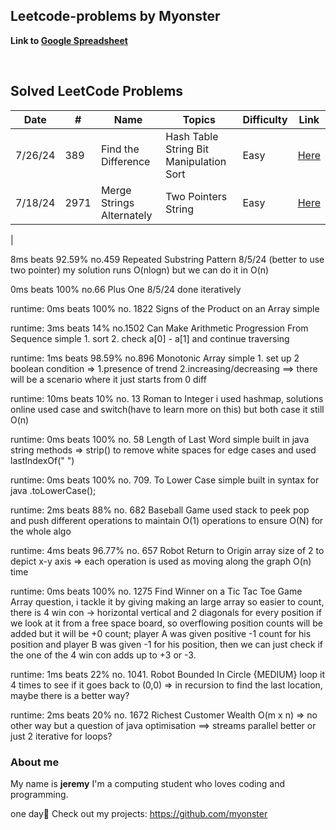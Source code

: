 ## Leetcode-problems by Myonster

**Link to [Google Spreadsheet](https://docs.google.com/spreadsheets/d/1vq68s0KxSqiKH7z1yNyLRWM813CaiUfC0Ec-g0j7f5w/edit?usp=sharing)**

<br>

## Solved LeetCode Problems

| Date    | #    | Name                                                      | Topics                                   | Difficulty | Link                                                                                             |
| ------- | ---- | --------------------------------------------------------- | ---------------------------------------- | ---------- | ------------------------------------------------------------------------------------------------ |
| 7/26/24 | 389  | Find the Difference                                       | Hash Table String Bit Manipulation Sort  | Easy       | [Here](https://leetcode.com/problems/find-the-difference/)                                       |
| 7/18/24 | 2971 | Merge Strings Alternately                                 | Two Pointers String                      | Easy       | [Here](https://leetcode.com/problems/merge-strings-alternately/)                                 |
|
<br>

8ms beats 92.59%
no.459 Repeated Substring Pattern 8/5/24
(better to use two pointer) my solution runs O(nlogn) but we can do it in O(n)

0ms beats 100%
no.66 Plus One 8/5/24
done iteratively

runtime: 0ms beats 100%
no. 1822 Signs of the Product on an Array
simple

runtime: 3ms beats 14%
no.1502 Can Make Arithmetic Progression From Sequence
simple 1. sort 2. check a[0] - a[1] and continue traversing

runtime: 1ms beats 98.59%
no.896 Monotonic Array
simple 1. set up 2 boolean condition => 1.presence of trend 2.increasing/decreasing ==> there will be a scenario where it just starts from 0 diff

runtime: 10ms beats 10%
no. 13 Roman to Integer
i used hashmap, solutions online used case and switch(have to learn more on this)
but both case it still O(n)

runtime: 0ms beats 100%
no. 58 Length of Last Word
simple built in java string methods => strip() to remove white spaces for edge cases and used lastIndexOf(" ")

runtime: 0ms beats 100%
no. 709. To Lower Case
simple built in syntax for java .toLowerCase();

runtime: 2ms beats 88%
no. 682 Baseball Game
used stack to peek pop and push different operations to maintain O(1) operations to ensure O(N) for the whole algo


runtime: 4ms beats 96.77%
no. 657 Robot Return to Origin
array size of 2 to depict x-y axis => each operation is used as moving along the graph
O(n) time

runtime: 0ms beats 100%
no. 1275 Find Winner on a Tic Tac Toe Game
Array question, i tackle it by giving making an large array so easier to count, there is 4 win con -> horizontal vertical and 2 diagonals for every position if we look at
it from a free space board, so overflowing position counts will be added but it will be +0 count; player A was given positive -1 count for his position
and player B was given -1 for his position, then we can just check if the one of the 4 win con adds up to +3 or -3.

runtime: 1ms beats 22%
no. 1041. Robot Bounded In Circle {MEDIUM}
loop it 4 times to see if it goes back to (0,0) => in recursion to find the last location,
maybe there is a better way?

runtime: 2ms beats 20%
no. 1672 Richest Customer Wealth
O(m x n) => no other way but a question of java optimisation ==> streams parallel better or just 2 iterative for loops?


### About me

My name is **jeremy** I'm a computing student who loves coding and programming.

one day🙏
Check out my projects: https://github.com/myonster
